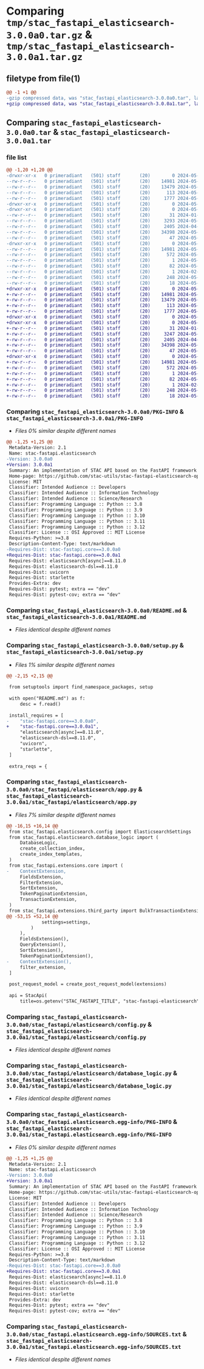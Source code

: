 # Comparing `tmp/stac_fastapi_elasticsearch-3.0.0a0.tar.gz` & `tmp/stac_fastapi_elasticsearch-3.0.0a1.tar.gz`

## filetype from file(1)

```diff
@@ -1 +1 @@
-gzip compressed data, was "stac_fastapi_elasticsearch-3.0.0a0.tar", last modified: Sat May 11 12:04:26 2024, max compression
+gzip compressed data, was "stac_fastapi_elasticsearch-3.0.0a1.tar", last modified: Tue May 14 06:54:08 2024, max compression
```

## Comparing `stac_fastapi_elasticsearch-3.0.0a0.tar` & `stac_fastapi_elasticsearch-3.0.0a1.tar`

### file list

```diff
@@ -1,20 +1,20 @@
-drwxr-xr-x   0 primeradiant   (501) staff       (20)        0 2024-05-11 12:04:26.977320 stac_fastapi_elasticsearch-3.0.0a0/
--rw-r--r--   0 primeradiant   (501) staff       (20)    14981 2024-05-11 12:04:26.976882 stac_fastapi_elasticsearch-3.0.0a0/PKG-INFO
--rw-r--r--   0 primeradiant   (501) staff       (20)    13479 2024-05-11 10:42:06.000000 stac_fastapi_elasticsearch-3.0.0a0/README.md
--rw-r--r--   0 primeradiant   (501) staff       (20)      113 2024-05-11 12:04:26.979784 stac_fastapi_elasticsearch-3.0.0a0/setup.cfg
--rw-r--r--   0 primeradiant   (501) staff       (20)     1777 2024-05-11 10:41:59.000000 stac_fastapi_elasticsearch-3.0.0a0/setup.py
-drwxr-xr-x   0 primeradiant   (501) staff       (20)        0 2024-05-11 12:04:26.696045 stac_fastapi_elasticsearch-3.0.0a0/stac_fastapi/
-drwxr-xr-x   0 primeradiant   (501) staff       (20)        0 2024-05-11 12:04:26.935650 stac_fastapi_elasticsearch-3.0.0a0/stac_fastapi/elasticsearch/
--rw-r--r--   0 primeradiant   (501) staff       (20)       31 2024-01-31 03:57:09.000000 stac_fastapi_elasticsearch-3.0.0a0/stac_fastapi/elasticsearch/__init__.py
--rw-r--r--   0 primeradiant   (501) staff       (20)     3293 2024-05-02 09:57:35.000000 stac_fastapi_elasticsearch-3.0.0a0/stac_fastapi/elasticsearch/app.py
--rw-r--r--   0 primeradiant   (501) staff       (20)     2405 2024-04-09 14:42:19.000000 stac_fastapi_elasticsearch-3.0.0a0/stac_fastapi/elasticsearch/config.py
--rw-r--r--   0 primeradiant   (501) staff       (20)    34398 2024-05-11 10:43:13.000000 stac_fastapi_elasticsearch-3.0.0a0/stac_fastapi/elasticsearch/database_logic.py
--rw-r--r--   0 primeradiant   (501) staff       (20)       47 2024-05-11 10:41:59.000000 stac_fastapi_elasticsearch-3.0.0a0/stac_fastapi/elasticsearch/version.py
-drwxr-xr-x   0 primeradiant   (501) staff       (20)        0 2024-05-11 12:04:26.938938 stac_fastapi_elasticsearch-3.0.0a0/stac_fastapi.elasticsearch.egg-info/
--rw-r--r--   0 primeradiant   (501) staff       (20)    14981 2024-05-11 12:04:25.000000 stac_fastapi_elasticsearch-3.0.0a0/stac_fastapi.elasticsearch.egg-info/PKG-INFO
--rw-r--r--   0 primeradiant   (501) staff       (20)      572 2024-05-11 12:04:26.000000 stac_fastapi_elasticsearch-3.0.0a0/stac_fastapi.elasticsearch.egg-info/SOURCES.txt
--rw-r--r--   0 primeradiant   (501) staff       (20)        1 2024-05-11 12:04:25.000000 stac_fastapi_elasticsearch-3.0.0a0/stac_fastapi.elasticsearch.egg-info/dependency_links.txt
--rw-r--r--   0 primeradiant   (501) staff       (20)       82 2024-05-11 12:04:25.000000 stac_fastapi_elasticsearch-3.0.0a0/stac_fastapi.elasticsearch.egg-info/entry_points.txt
--rw-r--r--   0 primeradiant   (501) staff       (20)        1 2024-02-03 03:16:23.000000 stac_fastapi_elasticsearch-3.0.0a0/stac_fastapi.elasticsearch.egg-info/not-zip-safe
--rw-r--r--   0 primeradiant   (501) staff       (20)      248 2024-05-11 12:04:25.000000 stac_fastapi_elasticsearch-3.0.0a0/stac_fastapi.elasticsearch.egg-info/requires.txt
--rw-r--r--   0 primeradiant   (501) staff       (20)       18 2024-05-11 12:04:25.000000 stac_fastapi_elasticsearch-3.0.0a0/stac_fastapi.elasticsearch.egg-info/top_level.txt
+drwxr-xr-x   0 primeradiant   (501) staff       (20)        0 2024-05-14 06:54:08.072279 stac_fastapi_elasticsearch-3.0.0a1/
+-rw-r--r--   0 primeradiant   (501) staff       (20)    14981 2024-05-14 06:54:08.069543 stac_fastapi_elasticsearch-3.0.0a1/PKG-INFO
+-rw-r--r--   0 primeradiant   (501) staff       (20)    13479 2024-05-11 10:42:06.000000 stac_fastapi_elasticsearch-3.0.0a1/README.md
+-rw-r--r--   0 primeradiant   (501) staff       (20)      113 2024-05-14 06:54:08.073684 stac_fastapi_elasticsearch-3.0.0a1/setup.cfg
+-rw-r--r--   0 primeradiant   (501) staff       (20)     1777 2024-05-14 06:50:36.000000 stac_fastapi_elasticsearch-3.0.0a1/setup.py
+drwxr-xr-x   0 primeradiant   (501) staff       (20)        0 2024-05-14 06:54:08.037844 stac_fastapi_elasticsearch-3.0.0a1/stac_fastapi/
+drwxr-xr-x   0 primeradiant   (501) staff       (20)        0 2024-05-14 06:54:08.062029 stac_fastapi_elasticsearch-3.0.0a1/stac_fastapi/elasticsearch/
+-rw-r--r--   0 primeradiant   (501) staff       (20)       31 2024-01-31 03:57:09.000000 stac_fastapi_elasticsearch-3.0.0a1/stac_fastapi/elasticsearch/__init__.py
+-rw-r--r--   0 primeradiant   (501) staff       (20)     3247 2024-05-14 06:29:09.000000 stac_fastapi_elasticsearch-3.0.0a1/stac_fastapi/elasticsearch/app.py
+-rw-r--r--   0 primeradiant   (501) staff       (20)     2405 2024-04-09 14:42:19.000000 stac_fastapi_elasticsearch-3.0.0a1/stac_fastapi/elasticsearch/config.py
+-rw-r--r--   0 primeradiant   (501) staff       (20)    34398 2024-05-11 10:43:13.000000 stac_fastapi_elasticsearch-3.0.0a1/stac_fastapi/elasticsearch/database_logic.py
+-rw-r--r--   0 primeradiant   (501) staff       (20)       47 2024-05-14 06:50:36.000000 stac_fastapi_elasticsearch-3.0.0a1/stac_fastapi/elasticsearch/version.py
+drwxr-xr-x   0 primeradiant   (501) staff       (20)        0 2024-05-14 06:54:08.063223 stac_fastapi_elasticsearch-3.0.0a1/stac_fastapi.elasticsearch.egg-info/
+-rw-r--r--   0 primeradiant   (501) staff       (20)    14981 2024-05-14 06:54:08.000000 stac_fastapi_elasticsearch-3.0.0a1/stac_fastapi.elasticsearch.egg-info/PKG-INFO
+-rw-r--r--   0 primeradiant   (501) staff       (20)      572 2024-05-14 06:54:08.000000 stac_fastapi_elasticsearch-3.0.0a1/stac_fastapi.elasticsearch.egg-info/SOURCES.txt
+-rw-r--r--   0 primeradiant   (501) staff       (20)        1 2024-05-14 06:54:08.000000 stac_fastapi_elasticsearch-3.0.0a1/stac_fastapi.elasticsearch.egg-info/dependency_links.txt
+-rw-r--r--   0 primeradiant   (501) staff       (20)       82 2024-05-14 06:54:08.000000 stac_fastapi_elasticsearch-3.0.0a1/stac_fastapi.elasticsearch.egg-info/entry_points.txt
+-rw-r--r--   0 primeradiant   (501) staff       (20)        1 2024-02-03 03:16:23.000000 stac_fastapi_elasticsearch-3.0.0a1/stac_fastapi.elasticsearch.egg-info/not-zip-safe
+-rw-r--r--   0 primeradiant   (501) staff       (20)      248 2024-05-14 06:54:08.000000 stac_fastapi_elasticsearch-3.0.0a1/stac_fastapi.elasticsearch.egg-info/requires.txt
+-rw-r--r--   0 primeradiant   (501) staff       (20)       18 2024-05-14 06:54:08.000000 stac_fastapi_elasticsearch-3.0.0a1/stac_fastapi.elasticsearch.egg-info/top_level.txt
```

### Comparing `stac_fastapi_elasticsearch-3.0.0a0/PKG-INFO` & `stac_fastapi_elasticsearch-3.0.0a1/PKG-INFO`

 * *Files 0% similar despite different names*

```diff
@@ -1,25 +1,25 @@
 Metadata-Version: 2.1
 Name: stac-fastapi.elasticsearch
-Version: 3.0.0a0
+Version: 3.0.0a1
 Summary: An implementation of STAC API based on the FastAPI framework with both Elasticsearch and Opensearch.
 Home-page: https://github.com/stac-utils/stac-fastapi-elasticsearch-opensearch
 License: MIT
 Classifier: Intended Audience :: Developers
 Classifier: Intended Audience :: Information Technology
 Classifier: Intended Audience :: Science/Research
 Classifier: Programming Language :: Python :: 3.8
 Classifier: Programming Language :: Python :: 3.9
 Classifier: Programming Language :: Python :: 3.10
 Classifier: Programming Language :: Python :: 3.11
 Classifier: Programming Language :: Python :: 3.12
 Classifier: License :: OSI Approved :: MIT License
 Requires-Python: >=3.8
 Description-Content-Type: text/markdown
-Requires-Dist: stac-fastapi.core==3.0.0a0
+Requires-Dist: stac-fastapi.core==3.0.0a1
 Requires-Dist: elasticsearch[async]==8.11.0
 Requires-Dist: elasticsearch-dsl==8.11.0
 Requires-Dist: uvicorn
 Requires-Dist: starlette
 Provides-Extra: dev
 Requires-Dist: pytest; extra == "dev"
 Requires-Dist: pytest-cov; extra == "dev"
```

### Comparing `stac_fastapi_elasticsearch-3.0.0a0/README.md` & `stac_fastapi_elasticsearch-3.0.0a1/README.md`

 * *Files identical despite different names*

### Comparing `stac_fastapi_elasticsearch-3.0.0a0/setup.py` & `stac_fastapi_elasticsearch-3.0.0a1/setup.py`

 * *Files 1% similar despite different names*

```diff
@@ -2,15 +2,15 @@
 
 from setuptools import find_namespace_packages, setup
 
 with open("README.md") as f:
     desc = f.read()
 
 install_requires = [
-    "stac-fastapi.core==3.0.0a0",
+    "stac-fastapi.core==3.0.0a1",
     "elasticsearch[async]==8.11.0",
     "elasticsearch-dsl==8.11.0",
     "uvicorn",
     "starlette",
 ]
 
 extra_reqs = {
```

### Comparing `stac_fastapi_elasticsearch-3.0.0a0/stac_fastapi/elasticsearch/app.py` & `stac_fastapi_elasticsearch-3.0.0a1/stac_fastapi/elasticsearch/app.py`

 * *Files 7% similar despite different names*

```diff
@@ -16,15 +16,14 @@
 from stac_fastapi.elasticsearch.config import ElasticsearchSettings
 from stac_fastapi.elasticsearch.database_logic import (
     DatabaseLogic,
     create_collection_index,
     create_index_templates,
 )
 from stac_fastapi.extensions.core import (
-    ContextExtension,
     FieldsExtension,
     FilterExtension,
     SortExtension,
     TokenPaginationExtension,
     TransactionExtension,
 )
 from stac_fastapi.extensions.third_party import BulkTransactionExtension
@@ -53,15 +52,14 @@
             settings=settings,
         )
     ),
     FieldsExtension(),
     QueryExtension(),
     SortExtension(),
     TokenPaginationExtension(),
-    ContextExtension(),
     filter_extension,
 ]
 
 post_request_model = create_post_request_model(extensions)
 
 api = StacApi(
     title=os.getenv("STAC_FASTAPI_TITLE", "stac-fastapi-elasticsearch"),
```

### Comparing `stac_fastapi_elasticsearch-3.0.0a0/stac_fastapi/elasticsearch/config.py` & `stac_fastapi_elasticsearch-3.0.0a1/stac_fastapi/elasticsearch/config.py`

 * *Files identical despite different names*

### Comparing `stac_fastapi_elasticsearch-3.0.0a0/stac_fastapi/elasticsearch/database_logic.py` & `stac_fastapi_elasticsearch-3.0.0a1/stac_fastapi/elasticsearch/database_logic.py`

 * *Files identical despite different names*

### Comparing `stac_fastapi_elasticsearch-3.0.0a0/stac_fastapi.elasticsearch.egg-info/PKG-INFO` & `stac_fastapi_elasticsearch-3.0.0a1/stac_fastapi.elasticsearch.egg-info/PKG-INFO`

 * *Files 0% similar despite different names*

```diff
@@ -1,25 +1,25 @@
 Metadata-Version: 2.1
 Name: stac-fastapi.elasticsearch
-Version: 3.0.0a0
+Version: 3.0.0a1
 Summary: An implementation of STAC API based on the FastAPI framework with both Elasticsearch and Opensearch.
 Home-page: https://github.com/stac-utils/stac-fastapi-elasticsearch-opensearch
 License: MIT
 Classifier: Intended Audience :: Developers
 Classifier: Intended Audience :: Information Technology
 Classifier: Intended Audience :: Science/Research
 Classifier: Programming Language :: Python :: 3.8
 Classifier: Programming Language :: Python :: 3.9
 Classifier: Programming Language :: Python :: 3.10
 Classifier: Programming Language :: Python :: 3.11
 Classifier: Programming Language :: Python :: 3.12
 Classifier: License :: OSI Approved :: MIT License
 Requires-Python: >=3.8
 Description-Content-Type: text/markdown
-Requires-Dist: stac-fastapi.core==3.0.0a0
+Requires-Dist: stac-fastapi.core==3.0.0a1
 Requires-Dist: elasticsearch[async]==8.11.0
 Requires-Dist: elasticsearch-dsl==8.11.0
 Requires-Dist: uvicorn
 Requires-Dist: starlette
 Provides-Extra: dev
 Requires-Dist: pytest; extra == "dev"
 Requires-Dist: pytest-cov; extra == "dev"
```

### Comparing `stac_fastapi_elasticsearch-3.0.0a0/stac_fastapi.elasticsearch.egg-info/SOURCES.txt` & `stac_fastapi_elasticsearch-3.0.0a1/stac_fastapi.elasticsearch.egg-info/SOURCES.txt`

 * *Files identical despite different names*

